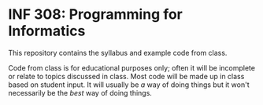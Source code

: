 # INF 308: Programming for Informatics

This repository contains the syllabus and example code from class.

Code from class is for educational purposes only; often it will be incomplete or relate to topics discussed in class.
Most code will be made up in class based on student input. It will usually be *a* way of doing things but it won't
necessarily be the *best* way of doing things.
